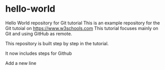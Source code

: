 # hello-world
Hello World repository for Git tutorial
This is an example repository for the Git tutoial on https://www.w3schools.com
This tutorial focuses mainly on Git and using GitHub as remote.

This repository is built step by step in the tutorial.

It now includes steps for Github

Add a new line